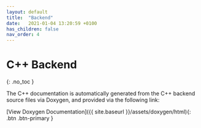 ```yaml
---
layout: default
title:  "Backend"
date:   2021-01-04 13:20:59 +0100
has_children: false
nav_order: 4
---
```


# C++ Backend
{: .no_toc }

The C++ documentation is automatically generated from the C++ backend source files via Doxygen, and provided via the following link:

[View Doxygen Documentation]({{ site.baseurl }}/assets/doxygen/html){: .btn .btn-primary }
